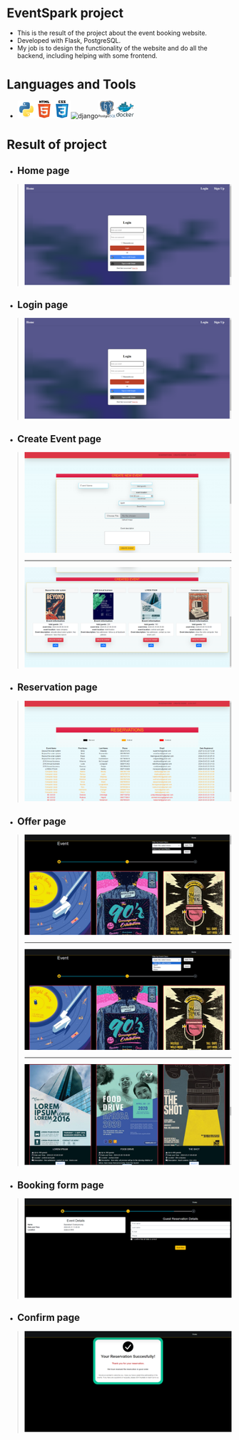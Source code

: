 # EventSpark project
* This is the result of the project about the event booking website. <br>
* Developed with Flask, PostgreSQL. <br>
* My job is to design the functionality of the website and do all the backend, including helping with some frontend.



# Languages and Tools
* <p align="left"><img src="https://raw.githubusercontent.com/devicons/devicon/master/icons/python/python-original.svg" alt="python" width="40" height="40"/><img src="https://raw.githubusercontent.com/devicons/devicon/master/icons/html5/html5-original-wordmark.svg" alt="html5" width="40" height="40"/><img src="https://raw.githubusercontent.com/devicons/devicon/master/icons/css3/css3-original-wordmark.svg" alt="css3" width="40" height="40"/><img src="https://cdn.worldvectorlogo.com/logos/django.svg" alt="django" width="40" height="40"/><img src="https://raw.githubusercontent.com/devicons/devicon/master/icons/postgresql/postgresql-original-wordmark.svg" alt="postgresql" width="40" height="40"/><img src="https://raw.githubusercontent.com/devicons/devicon/master/icons/docker/docker-original-wordmark.svg" alt="docker" width="40" height="40"/></p>

# Result of project
* <h2>Home page</h2>
> ![login.png](https://github.com/tnppp1122/EventSpark_project/blob/main/pic/login.png) 
* <h2>Login page</h2>
> ![login.png](https://github.com/tnppp1122/EventSpark_project/blob/main/pic/login.png)
* <h2>Create Event page</h2>
> ![create.png](https://github.com/tnppp1122/EventSpark_project/blob/main/pic/create.png) <hr>
  ![created.png](https://github.com/tnppp1122/EventSpark_project/blob/main/pic/created.png) 
* <h2>Reservation page</h2>
> ![panel.png](https://github.com/tnppp1122/EventSpark_project/blob/main/pic/panel.png)
* <h2>Offer page</h2>
> ![offer.png](https://github.com/tnppp1122/EventSpark_project/blob/main/pic/offer.png) <hr>
  ![offer3.png](https://github.com/tnppp1122/EventSpark_project/blob/main/pic/offer3.png) <hr>
  ![offer5.png](https://github.com/tnppp1122/EventSpark_project/blob/main/pic/offer5.png)
* <h2>Booking form page</h2>
> ![booking_form.png](https://github.com/tnppp1122/EventSpark_project/blob/main/pic/booking_form.png)
* <h2>Confirm page</h2>
> ![confirm.png](https://github.com/tnppp1122/EventSpark_project/blob/main/pic/confirm.png)

    
